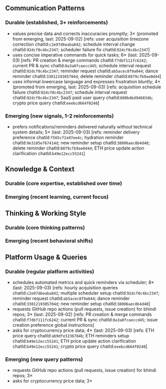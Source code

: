 ## Communication Patterns
### Durable (established, 3+ reinforcements)
- values precise data and corrects inaccuracies promptly; 3× (promoted from emerging, last: 2025-09-02) [refs: user acquisition timezone correction chatId:`c2e97d6eaba842`; schedule interval change chatId:`92dcf0c4bc2347`; scheduler failure fix chatId:`92dcf0c4bc2347`]
- uses concise imperative commands for quick tasks; 6× (last: 2025-09-03) [refs: PR creation & merge commands chatId:`f7dbf111fc6242`; current PR & sync chatId:`8a3a8fcaeccd45`; schedule interval request chatId:`92dcf0c4bc2347`; reminder request chatId:`ab5acec8f9a044`; dance reminder chatId:`3301219305704d`; delete reminder chatId:`0879cfb9ae0d44`]
- uses informal lowercase language and expresses frustration bluntly; 4× (promoted from emerging, last: 2025-09-03) [refs: acquisition schedule failure chatId:`92dcf0c4bc2347`; schedule interval request chatId:`92dcf0c4bc2347`; SaaS paid user query chatId:`800b4bd946834b`; crypto price query chatId:`eeebcd664f0248`]

### Emerging (new signals, 1-2 reinforcements)
- prefers notifications/reminders delivered naturally without technical system details; 5× (last: 2025-09-03) [refs: reminder delivery preference chatId:`f565cf2a97ee4c`; hydration reminder chatId:`9e3105e767414d`; new reminder setup chatId:`38006aec8b4d40`; delete reminder chatId:`0879cfb9ae0d44`; ETH price update action clarification chatId:`b49e12ecc55241`]

## Knowledge & Context
### Durable (core expertise, established over time)

### Emerging (recent learning, current focus)

## Thinking & Working Style
### Durable (core thinking patterns)

### Emerging (recent behavioral shifts)

## Platform Usage & Queries
### Durable (regular platform activities)
- schedules automated metrics and quick reminders via scheduler; 8× (last: 2025-09-03) [refs: hourly acquisition queries chatId:`c2e97d6eaba842`; multiple scheduler setup chatId:`92dcf0c4bc2347`; reminder request chatId:`ab5acec8f9a044`; dance reminder chatId:`3301219305704d`; new reminder setup chatId:`38006aec8b4d40`]
- requests GitHub repo actions (pull requests, issue creation) for bhindi repos; 3× (last: 2025-09-02) [refs: PR creation & merge commands chatId:`f7dbf111fc6242`; current PR & sync chatId:`8a3a8fcaeccd45`; issue creation preference global instructions]
- asks for cryptocurrency price data; 4× (last: 2025-09-03) [refs: ETH price query chatId:`ab9dfe3236784b`; ETH reminders setup chatId:`b49e12ecc55241`; ETH price update action clarification chatId:`b49e12ecc55241`; crypto price query chatId:`eeebcd664f0248`]

### Emerging (new query patterns)
- requests GitHub repo actions (pull requests, issue creation) for bhindi repos; 3×
- asks for cryptocurrency price data; 3×